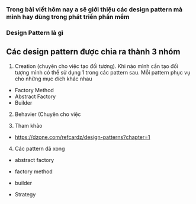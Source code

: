 ### Trong bài viết hôm nay a sẽ giới thiệu các design pattern mà mình hay dùng trong phát triển phần mềm

### Design Pattern là gì 

## Các design pattern được chia ra thành 3 nhóm
1) Creation (chuyên cho việc tạo đối tượng). Khi nào mình cần tạo đối tượng mình có thể sử dụng 1 trong các pattern sau. Mỗi pattern phục vụ cho những mục đích khác nhau
  + Factory Method
  + Abstract Factory
  + Builder
2) Behavier (Chuyên cho việc 


3) Tham khảo 
+ https://dzone.com/refcardz/design-patterns?chapter=1

4) Các pattern đã xong
+ abstract factory
+ factory method
+ builder


+ Strategy
